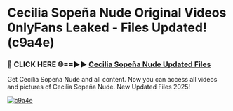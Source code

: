# Cecilia Sopeña Nude Original Videos 0nlyFans Leaked - Files Updated! (c9a4e)

<h3>🔴 CLICK HERE 🌐==►► <a href="https://tinyurl.com/52m3yx9h" rel="nofollow">Cecilia Sopeña Nude Updated Files</a></h3>

Get Cecilia Sopeña Nude and all content. Now you can access all videos and pictures of Cecilia Sopeña Nude. New Updated Files 2025!

[![c9a4e](https://i.imgur.com/TnHtlc8.gif)](https://tinyurl.com/52m3yx9h)
